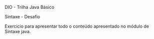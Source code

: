 DIO - Trilha Java Básico

Sintaxe - Desafio

Exercicio para apresentar todo o conteúdo apresentado no módulo de Sintaxe java.

